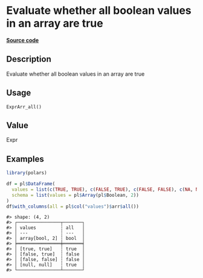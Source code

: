 

# Evaluate whether all boolean values in an array are true

[**Source code**](https://github.com/pola-rs/r-polars/tree/8387e0a88c6889e6449b053999aada405c241066/R/expr__array.R#L203)

## Description

Evaluate whether all boolean values in an array are true

## Usage

<pre><code class='language-R'>ExprArr_all()
</code></pre>

## Value

Expr

## Examples

``` r
library(polars)

df = pl$DataFrame(
  values = list(c(TRUE, TRUE), c(FALSE, TRUE), c(FALSE, FALSE), c(NA, NA)),
  schema = list(values = pl$Array(pl$Boolean, 2))
)
df$with_columns(all = pl$col("values")$arr$all())
```

    #> shape: (4, 2)
    #> ┌────────────────┬───────┐
    #> │ values         ┆ all   │
    #> │ ---            ┆ ---   │
    #> │ array[bool, 2] ┆ bool  │
    #> ╞════════════════╪═══════╡
    #> │ [true, true]   ┆ true  │
    #> │ [false, true]  ┆ false │
    #> │ [false, false] ┆ false │
    #> │ [null, null]   ┆ true  │
    #> └────────────────┴───────┘
